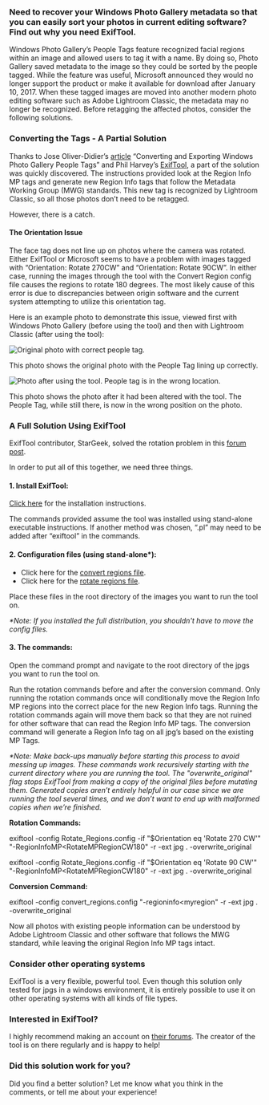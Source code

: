 

### Need to recover your Windows Photo Gallery metadata so that you can easily sort your photos in current editing software? Find out why you need ExifTool.

Windows Photo Gallery’s People Tags feature recognized facial regions within an image and allowed users to tag it with a name. By doing so, Photo Gallery saved metadata to the image so they could be sorted by the people tagged. While the feature was useful, Microsoft announced they would no longer support the product or make it available for download after January 10, 2017. When these tagged images are moved into another modern photo editing software such as Adobe Lightroom Classic, the metadata may no longer be recognized. Before retagging the affected photos, consider the following solutions.

### Converting the Tags - A Partial Solution

Thanks to Jose Oliver-Didier’s [article](https://jmoliver.wordpress.com/2017/02/19/converting-and-exporting-windows-photo-gallery-people-tags/) “Converting and Exporting Windows Photo Gallery People Tags” and Phil Harvey’s [ExifTool](https://www.sno.phy.queensu.ca/~phil/exiftool/), a part of the solution was quickly discovered. The instructions provided look at the Region Info MP tags and generate new Region Info tags that follow the Metadata Working Group (MWG) standards. This new tag is recognized by Lightroom Classic, so all those photos don’t need to be retagged.

However, there is a catch.

#### The Orientation Issue

The face tag does not line up on photos where the camera was rotated. Either ExifTool or Microsoft seems to have a problem with images tagged with “Orientation: Rotate 270CW” and “Orientation: Rotate 90CW”. In either case, running the images through the tool with the Convert Region config file causes the regions to rotate 180 degrees. The most likely cause of this error is due to discrepancies between origin software and the current system attempting to utilize this orientation tag.

Here is an example photo to demonstrate this issue, viewed first with Windows Photo Gallery (before using the tool) and then with Lightroom Classic (after using the tool):

![Original photo with correct people tag.](https://intellitect.com/wp-content/uploads/2019/10/GrantW-Blog-GalleryImageWithMP.png "ExifTool: Recovering All Microsoft People Tag Metadata")

This photo shows the original photo with the People Tag lining up correctly.

![Photo after using the tool. People tag is in the wrong location.](https://intellitect.com/wp-content/uploads/2019/10/GrantW-Blog-LighroomImageWithMWG.png "ExifTool: Recovering All Microsoft People Tag Metadata")

This photo shows the photo after it had been altered with the tool. The People Tag, while still there, is now in the wrong position on the photo.

### A Full Solution Using ExifTool

ExifTool contributor, StarGeek, solved the rotation problem in this [forum post](https://exiftool.org/forum/index.php/topic,6354.msg32157.html#msg32157).

In order to put all of this together, we need three things.

#### **1\. Install ExifTool:**

[Click here](https://sno.phy.queensu.ca/~phil/exiftool/install.html) for the installation instructions.

The commands provided assume the tool was installed using stand-alone executable instructions. If another method was chosen, “.pl” may need to be added after “exiftool” in the commands.

#### **2\. Configuration files (using stand-alone\*):**

- Click here for the [convert regions file](https://sourceforge.net/p/exiftool/code/ci/master/tree/config_files/convert_regions.config).
- Click here for the [rotate regions file](https://sourceforge.net/p/exiftool/code/ci/master/tree/config_files/rotate_regions.config).

Place these files in the root directory of the images you want to run the tool on.

_\*Note: If you installed the full distribution_, _you shouldn't have to move the config files._

#### **3\. The commands:**

Open the command prompt and navigate to the root directory of the jpgs you want to run the tool on.

Run the rotation commands before and after the conversion command. Only running the rotation commands once will conditionally move the Region Info MP regions into the correct place for the new Region Info tags. Running the rotation commands again will move them back so that they are not ruined for other software that can read the Region Info MP tags. The conversion command will generate a Region Info tag on all jpg’s based on the existing MP Tags.

_\*Note: Make back-ups manually before starting this process to avoid messing up images. These commands work recursively starting with the current directory where you are running the tool. The "overwrite_original" flag stops ExifTool_ _from making a copy of the original files before mutating them. Generated copies aren’t entirely helpful in our case since we are running the tool several times, and we don’t want to end up with malformed copies when we’re finished._

**Rotation Commands:**

exiftool -config Rotate_Regions.config -if "$Orientation eq 'Rotate 270 CW'" "-RegionInfoMP<RotateMPRegionCW180" -r -ext jpg . -overwrite_original

exiftool -config Rotate_Regions.config -if "$Orientation eq 'Rotate 90 CW'" "-RegionInfoMP<RotateMPRegionCW180" -r -ext jpg . -overwrite_original

**Conversion Command:**

exiftool -config convert_regions.config "-regioninfo<myregion" -r -ext jpg . -overwrite_original

Now all photos with existing people information can be understood by Adobe Lightroom Classic and other software that follows the MWG standard, while leaving the original Region Info MP tags intact.

### Consider other operating systems

ExifTool is a very flexible, powerful tool. Even though this solution only tested for jpgs in a windows environment, it is entirely possible to use it on other operating systems with all kinds of file types.

### Interested in ExifTool?

I highly recommend making an account on [their forums](https://exiftool.org/forum/index.php?PHPSESSID=71d5ee2bfeb43521e7bcdc118f7bf0b3&). The creator of the tool is on there regularly and is happy to help!

### Did this solution work for you?

Did you find a better solution? Let me know what you think in the comments, or tell me about your experience!
